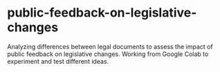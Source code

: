 # public-feedback-on-legislative-changes
Analyzing differences between legal documents to assess the impact of public feedback on legislative changes.
Working from Google Colab to experiment and test different ideas.
